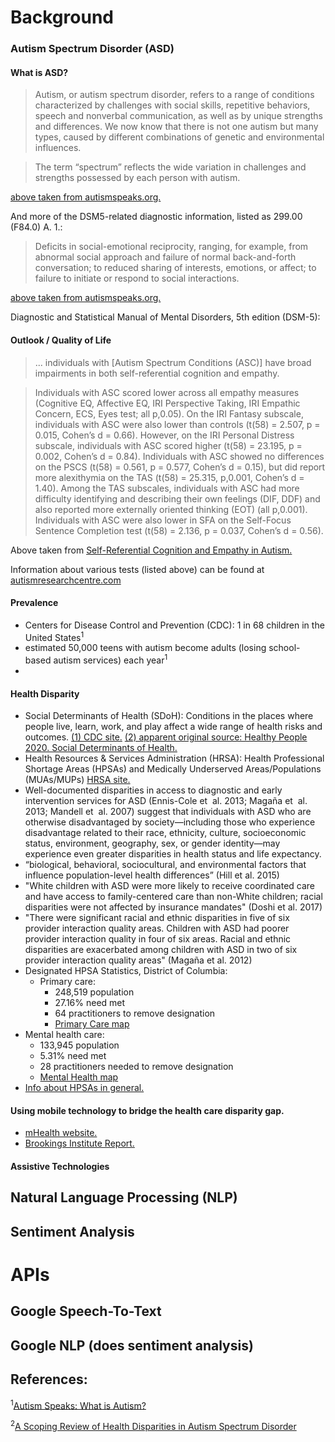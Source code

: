 # Background

### Autism Spectrum Disorder (ASD)

#### What is ASD?
 > Autism, or autism spectrum disorder, refers to a range of conditions characterized by challenges with social skills, repetitive behaviors, speech and nonverbal communication, as well as by unique strengths and differences. We now know that there is not one autism but many types, caused by different combinations of genetic and environmental influences.

 > The term “spectrum” reflects the wide variation in challenges and strengths possessed by each person with autism.

[above taken from autismspeaks.org.](https://www.autismspeaks.org/what-autism)

And more of the DSM5-related diagnostic information, listed as 299.00 (F84.0) A. 1.:

> Deficits in social-emotional reciprocity, ranging, for example, from abnormal social approach and failure of normal back-and-forth conversation; to reduced sharing of interests, emotions, or affect; to failure to initiate or respond to social interactions.

[above taken from autismspeaks.org.](https://www.autismspeaks.org/what-autism/diagnosis/dsm-5-diagnostic-criteria)

Diagnostic and Statistical Manual of Mental Disorders, 5th edition (DSM-5):


#### Outlook / Quality of Life

>... individuals with [Autism Spectrum Conditions (ASC)] have broad impairments in both self-referential cognition and empathy.

> Individuals with ASC scored lower across all empathy
measures (Cognitive EQ, Affective EQ, IRI Perspective Taking,
IRI Empathic Concern, ECS, Eyes test; all p,0.05). On the IRI
Fantasy subscale, individuals with ASC were also lower than
controls (t(58) = 2.507, p = 0.015, Cohen’s d = 0.66). However, on
the IRI Personal Distress subscale, individuals with ASC scored
higher (t(58) = 23.195, p = 0.002, Cohen’s d = 0.84). Individuals
with ASC showed no differences on the PSCS (t(58) = 0.561,
p = 0.577, Cohen’s d = 0.15), but did report more alexithymia on
the TAS (t(58) = 25.315, p,0.001, Cohen’s d = 1.40). Among the
TAS subscales, individuals with ASC had more difficulty
identifying and describing their own feelings (DIF, DDF) and also
reported more externally oriented thinking (EOT) (all p,0.001).
Individuals with ASC were also lower in SFA on the Self-Focus
Sentence Completion test (t(58) = 2.136, p = 0.037, Cohen’s
d = 0.56).

Above taken from [Self-Referential Cognition and Empathy in Autism.](http://journals.plos.org/plosone/article/file?id=10.1371/journal.pone.0000883&type=printable)

Information about various tests (listed above) can be found at [autismresearchcentre.com](https://www.autismresearchcentre.com/arc_tests)

#### Prevalence
 - Centers for Disease Control and Prevention (CDC): 1 in 68 children in the United States<sup>1</sup>
 - estimated 50,000 teens with autism become adults (losing school-based autism services) each year<sup>1</sup>
 -

#### Health Disparity
 - Social Determinants of Health (SDoH): Conditions in the places where people live, learn, work, and play affect a wide range of health risks and outcomes. [(1) CDC site.](https://www.cdc.gov/socialdeterminants/) [(2) apparent original source: Healthy People 2020. Social Determinants of Health.](http://www.healthypeople.gov/2020/topics-objectives/topic/social-determinants-health)
 - Health Resources & Services Administration (HRSA): Health Professional Shortage Areas (HPSAs) and Medically Underserved Areas/Populations (MUAs/MUPs) [HRSA site.](https://datawarehouse.hrsa.gov/topics/shortageAreas.aspx)
 - Well-documented disparities
in access to diagnostic and early intervention services for
ASD (Ennis-Cole et  al. 2013; Magaña et  al. 2013; Mandell
et  al. 2007) suggest that individuals with ASD who
are otherwise disadvantaged by society—including those
who experience disadvantage related to their race, ethnicity,
culture, socioeconomic status, environment, geography,
sex, or gender identity—may experience even greater disparities
in health status and life expectancy.
 - “biological,
behavioral, sociocultural, and environmental factors
that influence population-level health differences” (Hill et al. 2015)
 - "White children with ASD were more
likely to receive coordinated care and
have access to family-centered care
than non-White children; racial disparities
were not affected by insurance
mandates" (Doshi et al. 2017)
 - "There were significant racial and ethnic disparities in five of six provider interaction quality areas. Children with ASD had poorer provider interaction quality in four of six areas. Racial and ethnic disparities are exacerbated among children with ASD in two of six provider interaction quality areas" (Magaña et al. 2012)
 - Designated HPSA Statistics, District of Columbia:
   - Primary care:
     - 248,519 population
     - 27.16% need met
     - 64 practitioners to remove designation
     - [Primary Care map](https://datawarehouse.hrsa.gov/Tools/MapToolQuick.aspx?mapName=HPSAPC)
  - Mental health care:
     - 133,945 population
     - 5.31% need met
     - 28 practitioners needed to remove designation
     - [Mental Health map](https://datawarehouse.hrsa.gov/Tools/MapToolQuick.aspx?mapName=HPSAMH)
  - [Info about HPSAs in general. ](https://www.kff.org/other/state-indicator/primary-care-health-professional-shortage-areas-hpsas/?currentTimeframe=0&sortModel=%7B%22colId%22:%22Location%22,%22sort%22:%22asc%22%7D)

#### Using mobile technology to bridge the health care disparity gap.
 - [mHealth website.](http://clinicians.org/bridging-the-disparities-gap-with-mobile-technology-2/)
 - [Brookings Institute Report.](https://www.brookings.edu/wp-content/uploads/2016/06/West_Mobile-Medical-Devices_v06.pdf)

[1]: http://slashdot.org

#### Assistive Technologies


## Natural Language Processing (NLP)

## Sentiment Analysis

# APIs

## Google Speech-To-Text

## Google NLP (does sentiment analysis)

## References:
   <sup>1</sup>[Autism Speaks: What is Autism?](https://www.autismspeaks.org/what-autism)

   <sup>2</sup>[A Scoping Review of Health Disparities in Autism Spectrum Disorder](https://dx.doi.org/10.1007/s10803-017-3251-9)
